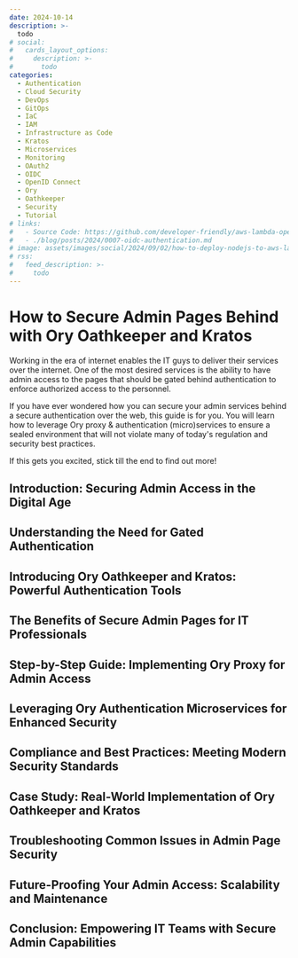 ```yaml
---
date: 2024-10-14
description: >-
  todo
# social:
#   cards_layout_options:
#     description: >-
#       todo
categories:
  - Authentication
  - Cloud Security
  - DevOps
  - GitOps
  - IaC
  - IAM
  - Infrastructure as Code
  - Kratos
  - Microservices
  - Monitoring
  - OAuth2
  - OIDC
  - OpenID Connect
  - Ory
  - Oathkeeper
  - Security
  - Tutorial
# links:
#   - Source Code: https://github.com/developer-friendly/aws-lambda-opentofu-github-actions/
#   - ./blog/posts/2024/0007-oidc-authentication.md
# image: assets/images/social/2024/09/02/how-to-deploy-nodejs-to-aws-lambda-with-opentofu--github-actions.png
# rss:
#   feed_description: >-
#     todo
---
```


# How to Secure Admin Pages Behind with Ory Oathkeeper and Kratos

Working in the era of internet enables the IT guys to deliver their services
over the internet. One of the most desired services is the ability to have
admin access to the pages that should be gated behind authentication to enforce
authorized access to the personnel.

If you have ever wondered how you can secure your admin services behind a
secure authentication over the web, this guide is for you. You will learn how
to leverage Ory proxy & authentication (micro)services to ensure a sealed
environment that will not violate many of today's regulation and security
best practices.

If this gets you excited, stick till the end to find out more!

<!-- more -->

## Introduction: Securing Admin Access in the Digital Age

## Understanding the Need for Gated Authentication

## Introducing Ory Oathkeeper and Kratos: Powerful Authentication Tools

## The Benefits of Secure Admin Pages for IT Professionals

## Step-by-Step Guide: Implementing Ory Proxy for Admin Access

## Leveraging Ory Authentication Microservices for Enhanced Security

## Compliance and Best Practices: Meeting Modern Security Standards

## Case Study: Real-World Implementation of Ory Oathkeeper and Kratos

## Troubleshooting Common Issues in Admin Page Security

## Future-Proofing Your Admin Access: Scalability and Maintenance

## Conclusion: Empowering IT Teams with Secure Admin Capabilities
